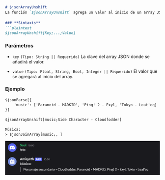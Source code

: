```markdown
# $jsonArrayUnshift  
La función `$jsonArrayUnshift` agrega un valor al inicio de un array JSON.  

### **Sintaxis**  
```plaintext
$jsonArrayUnshift[Key;...;Value]
```

### **Parámetros**  
- `key` `(Tipo: String || Requerido)` La clave del array JSON donde se añadirá el valor.  

- `value` `(Tipo: Float, String, Bool, Integer || Requerido)` El valor que se agregará al inicio del array.  

### **Ejemplo**  
```plaintext
$jsonParse[{
    'music': ['Paranoid - MADKID', 'Ping! 2 - Exyl, 'Tokyo - Leat'eq]
}]

$jsonArrayUnshift[music;Side Character - Cloudfodder]

Música:
> $jsonJoinArray[music;, ]
```  


![alt text](image-50.png)
